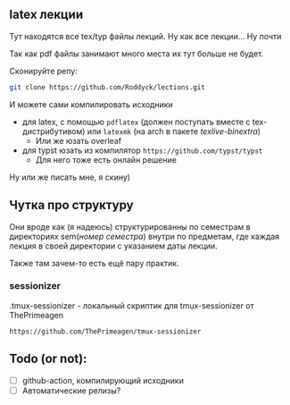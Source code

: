 ## latex лекции
Тут находятся все tex/typ файлы лекций. Ну как все лекции... Ну почти

Так как pdf файлы занимают много места их тут больше не будет.

Сконируйте репу:
```bash
git clone https://github.com/Roddyck/lections.git
```
И можете сами компилировать исходники
- для latex, с помощью `pdflatex` (должен поступать вместе с tex-дистрибутивом)
или `latexmk` (на arch в пакете _texlive-binextra_)
  - Или же юзать overleaf
- для typst юзать из компилятор `https://github.com/typst/typst`
  - Для него тоже есть онлайн решение

Ну или же писать мне, я скину)

## Чутка про структуру
Они вроде как (я надеюсь) структурированны по семестрам в директориях sem(_номер семестра_) внутри
по предметам, где каждая лекция в своей директории с указанием даты лекции.

Также там зачем-то есть ещё пару практик.

### sessionizer
.tmux-sessionizer - локальный скриптик для tmux-sessionizer от ThePrimeagen 
```
https://github.com/ThePrimeagen/tmux-sessionizer
```
## Todo (or not):
- [ ] github-action, компилирующий исходники
- [ ] Автоматические релизы?
